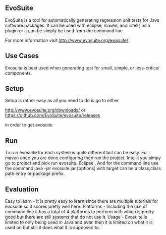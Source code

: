 ## EvoSuite

EvoSuite is a tool for automatically generating regression unit tests for Java software packages. It can be used with eclipse, maven, and 
intellij as a plugin or it can be simply be used from the command line.

For more information visit http://www.evosuite.org/evosuite/


## Use Cases

Evosuite is best used when generating test for small, simple, or less-critical components.


## Setup

Setup is rather easy as all you need to do is go to either

http://www.evosuite.org/downloads/ or https://github.com/EvoSuite/evosuite/releases

in order to get evosuite


## Run

To run evosuite for each system is quite different but can be easy. For maven once you are done configuring then run the project. Intellij 
you simpy go to project and pick run evosuite. Eclipse . And for the command line use the command java -jar evosuite.jar [options] with 
target can be a class,class path entry or package prefix.


## Evaluation 

Easy to learn - It is pretty easy to learn since there are multiple tutorials for evosuite so it scores pretty well here.
Platforms - Including the use of command line it has a total of 4 platforms to perform with which is pretty good but there are still systems that do not use it.
Usage - Evosuite is limited to only being used in Java and even then it is limited on what it is used on but still it does what it is supposed to.

